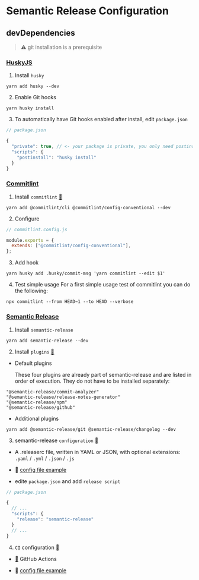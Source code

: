 # Semantic Release Configuration

## devDependencies

> :warning: git installation is a prerequisite

### **[HuskyJS](https://typicode.github.io/husky/#/)**

1. Install `husky`

```shell
yarn add husky --dev
```

2. Enable Git hooks

```shell
yarn husky install
```

3. To automatically have Git hooks enabled after install, edit `package.json`

```js
// package.json

{
  "private": true, // <- your package is private, you only need postinstall
  "scripts": {
    "postinstall": "husky install"
  }
}
```

### **[Commitlint](https://commitlint.js.org/#/)**

1. Install `commitlint` [:link:](https://commitlint.js.org/#/guides-local-setup)

```shell
yarn add @commitlint/cli @commitlint/config-conventional --dev
```

2. Configure

```js
// commitlint.config.js

module.exports = {
  extends: ["@commitlint/config-conventional"],
};
```

3. Add hook

```shell
yarn husky add .husky/commit-msg 'yarn commitlint --edit $1'
```

4. Test simple usage
   For a first simple usage test of commitlint you can do the following:

```shell
npx commitlint --from HEAD~1 --to HEAD --verbose
```

### **[Semantic Release](https://semantic-release.gitbook.io/semantic-release/usage/installation)**

1. Install `semantic-release`

```shell
yarn add semantic-release --dev
```

2. Install `plugins` [:link:](https://semantic-release.gitbook.io/semantic-release/usage/plugins)

- Default plugins

  These four plugins are already part of semantic-release and are listed in order of execution. They do not have to be installed separately:

```shell
"@semantic-release/commit-analyzer"
"@semantic-release/release-notes-generator"
"@semantic-release/npm"
"@semantic-release/github"
```

- Additional plugins

```shell
yarn add @semantic-release/git @semantic-release/changelog --dev
```

3. semantic-release `configuration` [:link:](https://semantic-release.gitbook.io/semantic-release/usage/configuration)

- A .releaserc file, written in YAML or JSON, with optional extensions: `.yaml` / `.yml` / `.json` / `.js`

- :memo: [config file example](.releaserc.json)
- edite `package.json` and add `release script`

```js
// package.json

{
  // ...
  "scripts": {
    "release": "semantic-release"
  }
  // ...
}
```

4. `CI` configuration [:link:](https://semantic-release.gitbook.io/semantic-release/usage/ci-configuration)

- [:link:](https://github.com/features/actions) GitHub Actions

- :memo: [config file example](.github/workflows/automatic-releases.yml)
